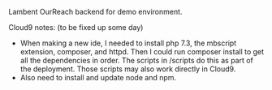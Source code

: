 Lambent OurReach backend for demo environment.

Cloud9 notes: (to be fixed up some day)

 - When making a new ide, I needed to install php 7.3, the mbscript extension, composer, and httpd. Then I could run composer install to get all the dependencies in order.
   The scripts in /scripts do this as part of the deployment. Those scripts may also work directly in Cloud9.
 - Also need to install and update node and npm.